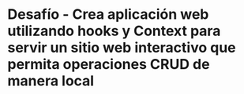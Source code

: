 # Desafío - Crea aplicación web utilizando hooks y Context para servir un sitio web interactivo que permita operaciones CRUD de manera local
